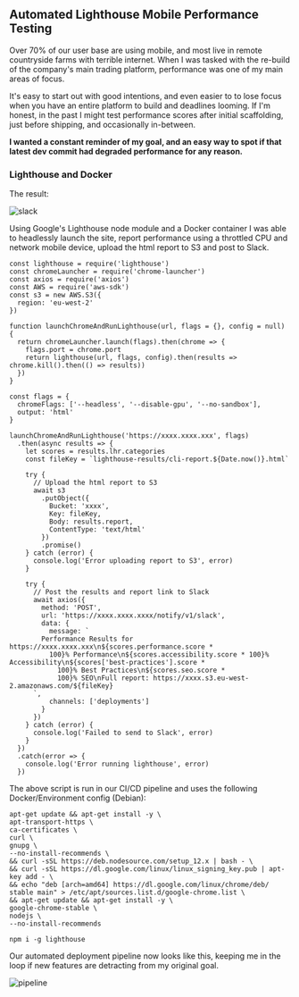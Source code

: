 ## Automated Lighthouse Mobile Performance Testing

Over 70% of our user base are using mobile, and most live in remote countryside farms with terrible internet. When I was tasked with the re-build of the company's main trading platform, performance was one of my main areas of focus.

It's easy to start out with good intentions, and even easier to to lose focus when you have an entire platform to build and deadlines looming. If I'm honest, in the past I might test performance scores after initial scaffolding, just before shipping, and occasionally in-between.

**I wanted a constant reminder of my goal, and an easy way to spot if that latest dev commit had degraded performance for any reason.**

### Lighthouse and Docker

The result:

![slack](https://cl.ly/066a1b6e4e4a/slack.jpg)

Using Google's Lighthouse node module and a Docker container I was able to headlessly launch the site, report performance using a throttled CPU and network mobile device, upload the html report to S3 and post to Slack.

```
const lighthouse = require('lighthouse')
const chromeLauncher = require('chrome-launcher')
const axios = require('axios')
const AWS = require('aws-sdk')
const s3 = new AWS.S3({
  region: 'eu-west-2'
})

function launchChromeAndRunLighthouse(url, flags = {}, config = null) {
  return chromeLauncher.launch(flags).then(chrome => {
    flags.port = chrome.port
    return lighthouse(url, flags, config).then(results => chrome.kill().then(() => results))
  })
}

const flags = {
  chromeFlags: ['--headless', '--disable-gpu', '--no-sandbox'],
  output: 'html'
}

launchChromeAndRunLighthouse('https://xxxx.xxxx.xxx', flags)
  .then(async results => {
    let scores = results.lhr.categories
    const fileKey = `lighthouse-results/cli-report.${Date.now()}.html`

    try {
      // Upload the html report to S3
      await s3
        .putObject({
          Bucket: 'xxxx',
          Key: fileKey,
          Body: results.report,
          ContentType: 'text/html'
        })
        .promise()
    } catch (error) {
      console.log('Error uploading report to S3', error)
    }

    try {
      // Post the results and report link to Slack
      await axios({
        method: 'POST',
        url: 'https://xxxx.xxxx.xxxx/notify/v1/slack',
        data: {
          message: `
        Performance Results for https://xxxx.xxxx.xxx\n${scores.performance.score *
          100}% Performance\n${scores.accessibility.score * 100}% Accessibility\n${scores['best-practices'].score *
            100}% Best Practices\n${scores.seo.score *
            100}% SEO\nFull report: https://xxxx.s3.eu-west-2.amazonaws.com/${fileKey}
      `,
          channels: ['deployments']
        }
      })
    } catch (error) {
      console.log('Failed to send to Slack', error)
    }
  })
  .catch(error => {
    console.log('Error running lighthouse', error)
  })
```

The above script is run in our CI/CD pipeline and uses the following Docker/Environment config (Debian):

```
apt-get update && apt-get install -y \
apt-transport-https \
ca-certificates \
curl \
gnupg \
--no-install-recommends \
&& curl -sSL https://deb.nodesource.com/setup_12.x | bash - \
&& curl -sSL https://dl.google.com/linux/linux_signing_key.pub | apt-key add - \
&& echo "deb [arch=amd64] https://dl.google.com/linux/chrome/deb/ stable main" > /etc/apt/sources.list.d/google-chrome.list \
&& apt-get update && apt-get install -y \
google-chrome-stable \
nodejs \
--no-install-recommends

npm i -g lighthouse
```

Our automated deployment pipeline now looks like this, keeping me in the loop if new features are detracting from my original goal.

![pipeline](https://cl.ly/33956685bcb2/buddy.jpg)
